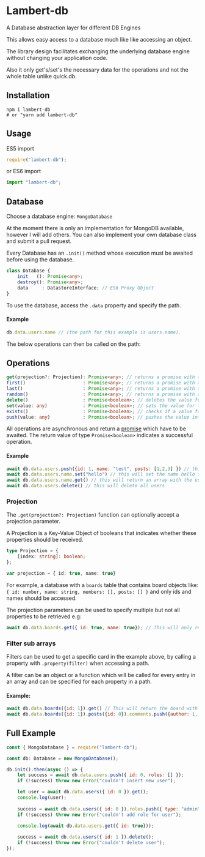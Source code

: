 # Lambert-db
A Database abstraction layer for different DB Engines

This allows easy access to a database much like like accessing an object.

The library design facilitates exchanging the underlying database engine without changing your application code.

Also it only get's/set's the necessary data for the operations and not the whole table unlike quick.db.

## Installation
```
npm i lambert-db
# or "yarn add lambert-db"
```

## Usage
ES5 import

```js
require("lambert-db");
```
or ES6 import

```js
import "lambert-db";
```

## Database
Choose a database engine: ``MongoDatabase``

At the moment there is only an implementation for MongoDB available, however I will add others.
You can also implement your own database class and submit a pull request.

Every Database has an ``.init()`` method whose execution must be awaited before using the database.
```ts
class Database {
    init   (): Promise<any>;
    destroy(): Promise<any>;
    data     : DatastoreInterface; // ES6 Proxy Object
}
```
To use the database, access the ``.data`` property and specify the path.
#### Example
```js
db.data.users.name // (the path for this example is users.name). 
``` 
The below operations can then be called on the path:

## Operations

```ts
get(projection?: Projection): Promise<any>; // returns a promise with the value for this path
first()                     : Promise<any>; // returns a promise with the first entry
last()                      : Promise<any>; // returns a promise with the last entry
random()                    : Promise<any>; // returns a promise with a random entry 
delete()                    : Promise<boolean>; // deletes the value for this path
set(value: any)             : Promise<boolean>; // sets the value for this path
exists()                    : Promise<boolean>; // checks if a value for this path exists
push(value: any)            : Promise<boolean>; // pushes the value into the array for this path
```
All operations are asynchronous and return a [promise](https://developer.mozilla.org/docs/Web/JavaScript/Reference/Global_Objects/Promise) which have to be awaited.
The return value of type ``Promise<boolean>`` indicates a successful operation.
#### Example
```js
await db.data.users.push({id: 1, name: "test", posts: [1,2,3] }) // this will insert this user object
await db.data.users.name.set("hello") // this will set the name hello for all users
await db.data.users.name.get() // this will return an array with the users names
await db.data.users.delete() // this will delete all users
```

### Projection
The ``.get(projection?: Projection)`` function can optionally accept a projection parameter.

A Projection is a Key-Value Object of booleans that indicates whether these properties should be received. 
```ts
type Projection = {
    [index: string]: boolean;
};

var projection = { id: true, name: true}
```

For example, a database with a ``boards`` table that contains  board objects like: ``{ id: number, name: string, members: [], posts: [] }`` and only ids and names should be accessed. 

The projection parameters can be used to specify multiple but not all properties to be retrieved e.g:
```js
await db.data.boards.get({ id: true, name: true}); // This will only return the id and name of the boards
```

### Filter sub arrays

Filters can be used to get a specific card in the example above, by calling a property with ``.property(filter)`` when accessing a path.

A filter can be an object or a function which will be called for every entry in an array and can be specified for each property in a path.

#### Example:
```js
await db.data.boards({id: 1}).get() // This will return the board with id: 1 and insert 
await db.data.boards({id: 1}).posts({id: 0}).comments.push({author: 1, content: "test"}) // This will post a comment to board.id: 1 and post.id: 0
```


## Full Example
```js
const { MongoDatabase } = require("lambert-db");

const db: Database = new MongoDatabase();

db.init().then(async () => {
	let success = await db.data.users.push({ id: 0, roles: [] });
	if (!success) throw new Error("couldn't insert new user");

	let user = await db.data.users({ id: 0 }).get();
	console.log(user);
	
	success = await db.data.users({ id: 0 }).roles.push({ type: "admin", name: "test", permissions: 2 });
	if (!success) throw new Error("couldn't add role for user");

	console.log(await db.data.users.get({ id: true}));
	
	success = await db.data.users({ id: 1 }).delete();
	if (!success) throw new Error("couldn't delete user");
});
```
